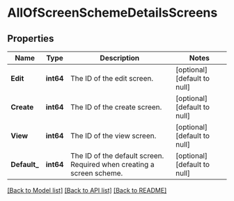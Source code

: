 # AllOfScreenSchemeDetailsScreens

## Properties
Name | Type | Description | Notes
------------ | ------------- | ------------- | -------------
**Edit** | **int64** | The ID of the edit screen. | [optional] [default to null]
**Create** | **int64** | The ID of the create screen. | [optional] [default to null]
**View** | **int64** | The ID of the view screen. | [optional] [default to null]
**Default_** | **int64** | The ID of the default screen. Required when creating a screen scheme. | [optional] [default to null]

[[Back to Model list]](../README.md#documentation-for-models) [[Back to API list]](../README.md#documentation-for-api-endpoints) [[Back to README]](../README.md)

